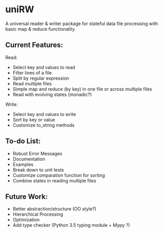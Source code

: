 # uniRW
A universal reader & writer package for stateful data file processing with basic map & reduce functionality.

## Current Features:
Read:

- Select key and values to read
- Filter lines of a file
- Split by regular expression
- Read multiple files
- Simple map and reduce (by key) in one file or across multiple files
- Read with evolving states (monadic?)
    
Write:

- Select key and values to write
- Sort by key or value
- Customize to_string methods
    
## To-do List:
- Robust Error Messages
- Documentation
- Examples
- Break down to unit tests
- Customize comparation function for sorting
- Combine states in reading multiple files

## Future Work:
- Better abstraction/structure (OO style?)
- Hierarchical Processing
- Optimization
- Add type checker (Python 3.5 typing module + Mypy ?)